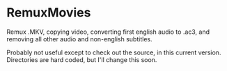 # RemuxMovies
Remux .MKV, copying video, converting first english audio to .ac3, and removing all other audio and non-english subtitles.

Probably not useful except to check out the source, in this current version. Directories are hard coded, but I'll change this soon.
